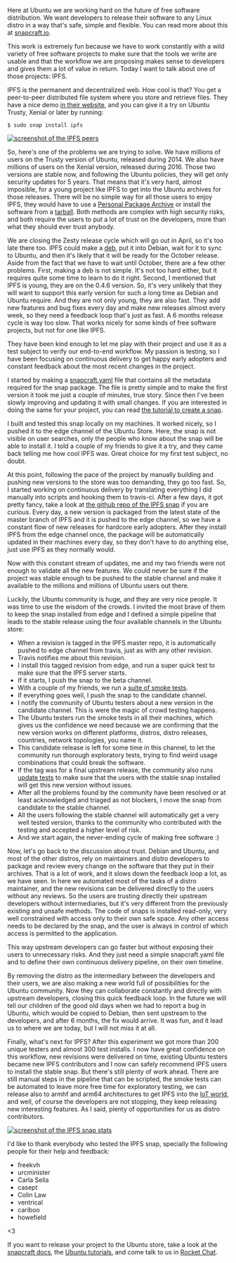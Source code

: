Here at Ubuntu we are working hard on the future of free software distribution.
We want developers to release their software to any Linux distro in a way
that's safe, simple and flexible. You can read more about this at
[snapcraft.io](https://snapcraft.io/).

This work is extremely fun because we have to work constantly with a wild
variety of free software projects to make sure that the tools we write are
usable and that the workflow we are proposing makes sense to developers and
gives them a lot of value in return. Today I want to talk about one of those
projects: IPFS.

IPFS is the permanent and decentralized web. How cool is that? You get a
peer-to-peer distributed file system where you store and retrieve files. They
have a nice demo [in their website](https://ipfs.io/), and you can give it a
try on Ubuntu Trusty, Xenial or later by running:

    $ sudo snap install ipfs

[![screenshot of the IPFS peers](https://archive.org/download/elopio-screenshots2/ipfs-peers.png)](https://archive.org/download/elopio-screenshots2/ipfs-peers.png)

So, here's one of the problems we are trying to solve. We have millions of users
on the Trusty version of Ubuntu, released during 2014. We also have millions of
users on the Xenial version, released during 2016. Those two versions are stable
now, and following the Ubuntu policies, they will get only security updates for
5 years. That means that it's very hard, almost imposible, for a young project
like IPFS to get into the Ubuntu archives for those releases. There will be no
simple way for all those users to enjoy IPFS, they would have to use a
[Personal Package Archive](https://en.wikipedia.org/wiki/Personal_Package_Archive)
or install the software from a
[tarball](https://en.wikipedia.org/wiki/Tar_(computing)). Both methods are
complex with high security risks, and both require the users to put a lot of
trust on the developers, more than what they should ever trust anybody.

We are closing the Zesty release cycle which will go out in April, so it's
too late there too. IPFS could make a
[deb](https://en.wikipedia.org/wiki/Deb_(file_format)), put it into Debian,
wait for it to sync to Ubuntu, and then it's likely that it will be ready for
the October release. Aside from the fact that we have to wait until October,
there are a few other problems. First, making a deb is not simple. It's not
too hard either, but it requires quite some time to learn to do it right.
Second, I mentioned that IPFS is young, they are on the 0.4.6 version. So, it's
very unlikely that they will want to support this early version for such a long
time as Debian and Ubuntu require. And they are not only young, they are also
fast. They add new features and bug fixes every day and make new releases almost
every week, so they need a feedback loop that's just as fast. A 6 months release
cycle is way too slow. That works nicely for some kinds of free software
projects, but not for one like IPFS.

They have been kind enough to let me play with their project and use it as a
test subject to verify our end-to-end workflow. My passion is testing, so I have
been focusing on continuous delivery to get happy early adopters and constant
feedback about the most recent changes in the project.

I started by making a
[snapcraft.yaml](https://github.com/elopio/ipfs-snap/blob/master/snapcraft.yaml)
file that contains all the metadata required for the snap package. The file is
pretty simple and to make the first version it took me just a couple of minutes,
true story. Since then I've been slowly improving and updating it with small
changes. If you are interested in doing the same for your project, you can read
[the tutorial to create a snap](https://tutorials.ubuntu.com/tutorial/create-first-snap).

I built and tested this snap locally on my machines. It worked nicely, so I
pushed it to the edge channel of the Ubuntu Store. Here, the snap is not visible
on user searches, only the people who know about the snap will be able to
install it. I told a couple of my friends to give it a try, and they came back
telling me how cool IPFS was. Great choice for my first test subject, no
doubt.

At this point, following the pace of the project by manually building and
pushing new versions to the store was too demanding, they go too fast. So, I
started working on continuous delivery by translating everything I did manually
into scripts and hooking them to travis-ci. After a few days, it got pretty
fancy, take a look at
[the github repo of the IPFS snap](https://github.com/elopio/ipfs-snap) if you
are curious. Every day, a new version is packaged from the latest state of the
master branch of IPFS and it is pushed to the edge channel, so we have a constant
flow of new releases for hardcore early adopters. After they install IPFS from
the edge channel once, the package will be automatically updated in their
machines every day, so they don't have to do anything else, just use IPFS as
they normally would.

Now with this constant stream of updates, me and my two friends were not enough
to validate all the new features. We could never be sure if the project was
stable enough to be pushed to the stable channel and make it available to the
millions and millions of Ubuntu users out there.

Luckily, the Ubuntu community is huge, and they are very nice people. It was
time to use the wisdom of the crowds. I invited the most brave of them to keep
the snap installed from edge and I defined a simple pipeline that leads to the
stable release using the four available channels in the Ubuntu store:

 * When a revision is tagged in the IPFS master repo, it is automatically pushed
   to edge channel from travis, just as with any other revision.
 * Travis notifies me about this revision.
 * I install this tagged revision from edge, and run a super quick test to make
   sure that the IPFS server starts.
 * If it starts, I push the snap to the beta channel.
 * With a couple of my friends, we run a
   [suite of smoke tests](https://gist.github.com/elopio/7492a28bd1aef6c4a86b5dcf5d5cb65b#file-ipfs-smoke-tests-md).
 * If everything goes well, I push the snap to the candidate channel.
 * I notify the community of Ubuntu testers about a new version in the candidate
   channel. This is were the magic of crowd testing happens.
 * The Ubuntu testers run the smoke tests in all their machines, which gives us
   the confidence we need because we are confirming that the new version works
   on different platforms, distros, distro releases, countries, network
   topologies, you name it.
 * This candidate release is left for some time in this channel, to let the
   community run thorough exploratory tests, trying to find weird usage
   combinations that could break the software.
 * If the tag was for a final upstream release, the community also runs
   [update tests](https://gist.github.com/elopio/7492a28bd1aef6c4a86b5dcf5d5cb65b#file-ipfs-update-tests-md)
   to make sure that the users with the stable snap installed will get this new
   version without issues.
 * After all the problems found by the community have been resolved or at least
   acknowledged and triaged as not blockers, I move the snap from candidate
   to the stable channel.
 * All the users following the stable channel will automatically get a very well
   tested version, thanks to the community who contributed with the testing and
   accepted a higher level of risk.
 * And we start again, the never-ending cycle of making free software :)

Now, let's go back to the discussion about trust. Debian and Ubuntu, and most of
the other distros, rely on maintainers and distro developers to package and
review every change on the software that they put in their archives. That is
a lot of work, and it slows down the feedback loop a lot, as we have seen. In
here we automated most of the tasks of a distro maintainer, and the new
revisions can be delivered directly to the users without any reviews. So the
users are trusting directly their upstream developers without intermediaries,
but it's very different from the previously existing and unsafe methods. The
code of snaps is installed read-only, very well constrained with access only to
their own safe space. Any other access needs to be declared by the snap, and
the user is always in control of which access is permitted to the application.

This way upstream developers can go faster but without exposing their users to
unnecessary risks. And they just need a simple snapcraft.yaml file and to define
their own continuous delivery pipeline, on their own timeline.

By removing the distro as the intermediary between the developers and their
users, we are also making a new world full of possibilities for the Ubuntu
community. Now they can collaborate constantly and directly with upstream
developers, closing this quick feedback loop. In the future we will tell our
children of the good old days when we had to report a bug in Ubuntu, which
would be copied to Debian, then sent upstream to the developers, and after 6
months, the fix would arrive. It was fun, and it lead us to where we are today,
but I will not miss it at all.

Finally, what's next for IPFS? After this experiment we got more than 200
unique testers and almost 300 test installs. I now have great confidence on
this workflow, new revisions were delivered on time, existing Ubuntu
testers became new IPFS contributors and I now can safely recommend IPFS
users to install the stable snap. But there's still plenty of work ahead.
There are still manual steps in the pipeline that can be scripted, the smoke
tests can be automated to leave more free time for exploratory testing, we can
release also to armhf and arm64 architectures to get IPFS into the
[IoT world](https://www.ubuntu.com/internet-of-things), and well, of course the
developers are not stopping, they keep releasing new interesting features. As I
said, plenty of opportunities for us as distro contributors.

[![screenshot of the IPFS snap stats](https://archive.org/download/elopio-screenshots2/ipfs-stats.png)](https://archive.org/download/elopio-screenshots2/ipfs-stats.png)

I'd like to thank everybody who tested the IPFS snap, specially the following
people for their help and feedback:

 * freekvh
 * urcminister
 * Carla Sella
 * casept
 * Colin Law
 * ventrical
 * cariboo
 * howefield

<3

If you want to release your project to the Ubuntu store, take a look at the
[snapcraft docs](https://snapcraft.io/), the
[Ubuntu tutorials](https://tutorials.ubuntu.com/), and come talk to us in
[Rocket Chat](https://rocket.ubuntu.com/channel/snapcraft).